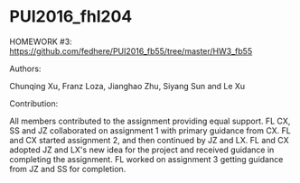 # PUI2016_fhl204

HOMEWORK #3: https://github.com/fedhere/PUI2016_fb55/tree/master/HW3_fb55

Authors:

Chunqing Xu, Franz Loza, Jianghao Zhu, Siyang Sun and Le Xu      
  
Contribution:  

All members contributed to the assignment providing equal support.  FL CX, SS and JZ collaborated on assignment 1 with primary guidance from CX.  FL and CX started assignment 2, and then continued by JZ and LX.  FL and CX adopted JZ and LX's new idea for the project and received guidance in completing the assignment.  FL worked on assignment 3 getting guidance from JZ and SS for completion.
